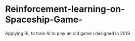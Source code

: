 # Reinforcement-learning-on-Spaceship-Game-
Applying RL to train Ai to play an old game i designed in 2019
